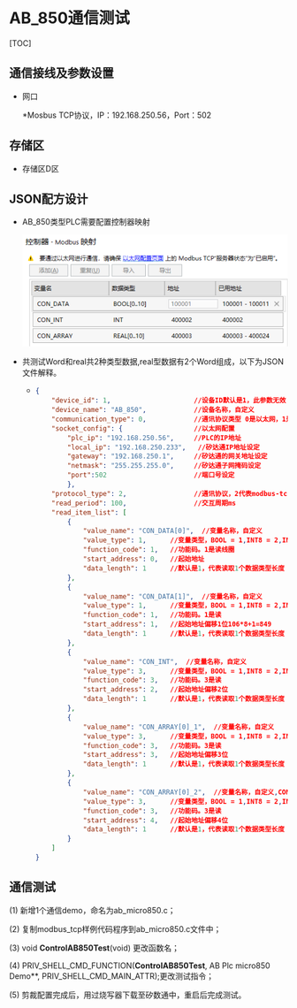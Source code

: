 # AB_850通信测试

[TOC]

## 通信接线及参数设置

* 网口

  *Mosbus TCP协议，IP：192.168.250.56，Port：502

## 存储区

- 存储区D区

## JSON配方设计

* AB_850类型PLC需要配置控制器映射

  ![](./image/modbus映射.png)
  
* 共测试Word和real共2种类型数据,real型数据有2个Word组成，以下为JSON文件解释。

  - ```json
    {
        "device_id": 1,                     //设备ID默认是1，此参数无效
        "device_name": "AB_850",            //设备名称，自定义
        "communication_type": 0,            //通讯协议类型 0是以太网，1是串口 
        "socket_config": {                  //以太网配置
            "plc_ip": "192.168.250.56",     //PLC的IP地址
            "local_ip": "192.168.250.233",   //矽达通IP地址设定
            "gateway": "192.168.250.1",     //矽达通的网关地址设定
            "netmask": "255.255.255.0",     //矽达通子网掩码设定
            "port":502                      //端口号设定
            },
        "protocol_type": 2,                 //通讯协议，2代表modbus-tcp协议
        "read_period": 100,                 //交互周期ms
        "read_item_list": [
            {
                "value_name": "CON_DATA[0]",  //变量名称，自定义
                "value_type": 1,      //变量类型，BOOL = 1,INT8 = 2,INT16,INT32,UINT8,UINT16,UINT32,DOUBLE,FLOAT = 9
                "function_code": 1,   //功能码。1是读线圈
            	"start_address": 0,   //起始地址
                "data_length": 1      //默认是1，代表读取1个数据类型长度
            },
            {
                "value_name": "CON_DATA[1]",  //变量名称，自定义
                "value_type": 1,      //变量类型，BOOL = 1,INT8 = 2,INT16,INT32,UINT8,UINT16,UINT32,DOUBLE,FLOAT = 9
                "function_code": 1,   //功能码。1是读
            	"start_address": 1,   //起始地址偏移1位106*8+1=849
                "data_length": 1      //默认是1，代表读取1个数据类型长度
            },
            {
                "value_name": "CON_INT",  //变量名称，自定义
                "value_type": 3,      //变量类型，BOOL = 1,INT8 = 2,INT16,INT32,UINT8,UINT16,UINT32,DOUBLE,FLOAT = 9
                "function_code": 3,   //功能码。3是读
            	"start_address": 2,   //起始地址偏移2位
                "data_length": 1      //默认是1，代表读取1个数据类型长度
            },
            {
                "value_name": "CON_ARRAY[0]_1",  //变量名称，自定义
                "value_type": 3,      //变量类型，BOOL = 1,INT8 = 2,INT16,INT32,UINT8,UINT16,UINT32,DOUBLE,FLOAT = 9
                "function_code": 3,   //功能码。3是读
            	"start_address": 3,   //起始地址偏移3位
                "data_length": 1      //默认是1，代表读取1个数据类型长度
            },
            {
                "value_name": "CON_ARRAY[0]_2",  //变量名称，自定义,CON_ARRAY[0]_1和CON_ARRAY[0]_2组成real型数据
                "value_type": 3,      //变量类型，BOOL = 1,INT8 = 2,INT16,INT32,UINT8,UINT16,UINT32,DOUBLE,FLOAT = 9
                "function_code": 3,   //功能码。3是读
            	"start_address": 4,   //起始地址偏移4位
                "data_length": 1      //默认是1，代表读取1个数据类型长度
            }
        ]
    }
    ```

## 通信测试

 (1) 新增1个通信demo，命名为ab_micro850.c；

 (2) 复制modbus_tcp样例代码程序到ab_micro850.c文件中；

 (3) void **ControlAB850Test**(void) 更改函数名；

 (4) PRIV_SHELL_CMD_FUNCTION(**ControlAB850Test**, AB Plc micro850 Demo**, PRIV_SHELL_CMD_MAIN_ATTR);更改测试指令；

 (5) 剪裁配置完成后，用过烧写器下载至矽数通中，重启后完成测试。



 
